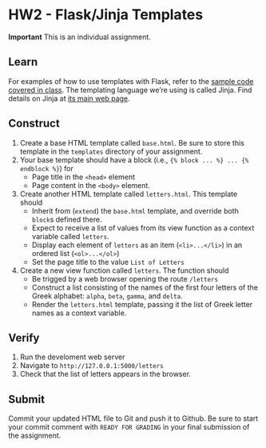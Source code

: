 # HW2 - Flask/Jinja Templates

**Important** This is an individual assignment.

## Learn

For examples of how to use templates with Flask, refer to the [sample
code covered in class](https://github.com/tu-isd/examples). The
templating language we’re using is called Jinja. Find details on Jinja
at [its main web page](http://jinja.pocoo.org/).

## Construct

1.  Create a base HTML template called `base.html`. Be sure to store
    this template in the `templates` directory of your assignment.
2.  Your base template should have a block (i.e., `{% block ... %} ... {% endblock %}`) for
    -   Page title in the `<head>` element
    -   Page content in the `<body>` element.
3.  Create another HTML template called `letters.html`. This template
    should
    -   Inherit from (`extend`) the `base.html` template, and override
        both `block`s defined there.
    -   Expect to receive a list of values from its view function as a
        context variable called `letters`.
    -   Display each element of `letters` as an item (`<li>...</li>`) in
        an ordered list (`<ol>...</ol>`)
    -   Set the page title to the value `List of Letters`
4.  Create a new view function called `letters`. The function should
    -   Be trigged by a web browser opening the route `/letters`
    -   Construct a list consisting of the names of the first four
        letters of the Greek alphabet: `alpha`, `beta`, `gamma`, and
        `delta`.
    -   Render the `letters.html` template, passing it the list of Greek
        letter names as a context variable.

## Verify

1.  Run the develoment web server
2.  Navigate to `http://127.0.0.1:5000/letters`
3.  Check that the list of letters appears in the browser.

## Submit

Commit your updated HTML file to Git and push it to Github. Be sure to
start your commit comment with `READY FOR GRADING` in your final
submission of the assignment.

